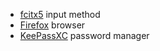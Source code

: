 - [fcitx5](https://github.com/fcitx/fcitx5) input method
- [Firefox](https://www.mozilla.org/en-US/firefox/new/) browser
- [KeePassXC](https://keepassxc.org/) password manager
